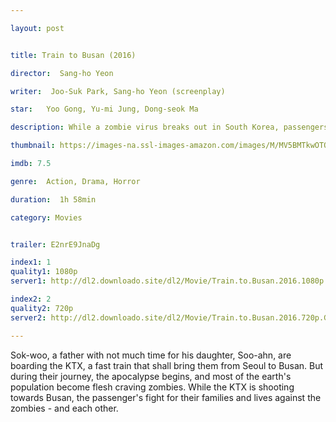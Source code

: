 ```yaml
---

layout: post


title: Train to Busan (2016)

director:  Sang-ho Yeon

writer:  Joo-Suk Park, Sang-ho Yeon (screenplay)

star:   Yoo Gong, Yu-mi Jung, Dong-seok Ma 

description: While a zombie virus breaks out in South Korea, passengers struggle to survive on the train from Seoul to Busan.

thumbnail: https://images-na.ssl-images-amazon.com/images/M/MV5BMTkwOTQ4OTg0OV5BMl5BanBnXkFtZTgwMzQyOTM0OTE@._V1_QL50_.jpg

imdb: 7.5

genre:  Action, Drama, Horror 

duration:  1h 58min

category: Movies


trailer: E2nrE9JnaDg

index1: 1
quality1: 1080p
server1: http://dl2.downloado.site/dl2/Movie/Train.to.Busan.2016.1080p.5.1CH.Ganool-%5BDownloado.site%5D.mkv

index2: 2
quality2: 720p
server2: http://dl2.downloado.site/dl2/Movie/Train.to.Busan.2016.720p.Ganool-%5BDownloado.site%5D.mkv

---
```


Sok-woo, a father with not much time for his daughter, Soo-ahn, are boarding the KTX, a fast train that shall bring them from Seoul to Busan. But during their journey, the apocalypse begins, and most of the earth's population become flesh craving zombies. While the KTX is shooting towards Busan, the passenger's fight for their families and lives against the zombies - and each other.